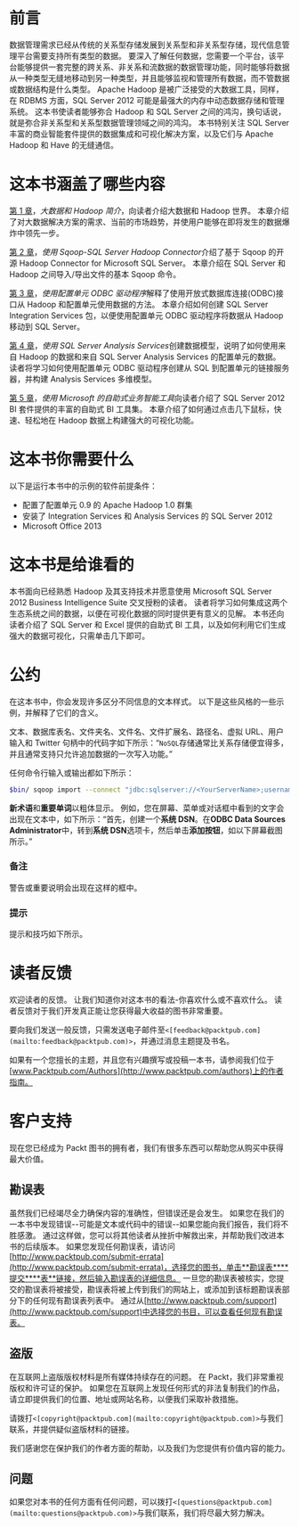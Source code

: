 # 前言

数据管理需求已经从传统的关系型存储发展到关系型和非关系型存储，现代信息管理平台需要支持所有类型的数据。 要深入了解任何数据，您需要一个平台，该平台能够提供一套完整的跨关系、非关系和流数据的数据管理功能，同时能够将数据从一种类型无缝地移动到另一种类型，并且能够监视和管理所有数据，而不管数据或数据结构是什么类型。 Apache Hadoop 是被广泛接受的大数据工具，同样，在 RDBMS 方面，SQL Server 2012 可能是最强大的内存中动态数据存储和管理系统。 这本书使读者能够弥合 Hadoop 和 SQL Server 之间的鸿沟，换句话说，就是弥合非关系型和关系型数据管理领域之间的鸿沟。 本书特别关注 SQL Server 丰富的商业智能套件提供的数据集成和可视化解决方案，以及它们与 Apache Hadoop 和 Have 的无缝通信。

# 这本书涵盖了哪些内容

[第 1 章](1.html "Chapter 1. Introduction to Big Data and Hadoop")，*大数据和 Hadoop 简介*，向读者介绍大数据和 Hadoop 世界。 本章介绍了对大数据解决方案的需求、当前的市场趋势，并使用户能够在即将发生的数据爆炸中领先一步。

[第 2 章](2.html "Chapter 2. Using Sqoop – The SQL Server Hadoop Connector")，*使用 Sqoop-SQL Server Hadoop Connector*介绍了基于 Sqoop 的开源 Hadoop Connector for Microsoft SQL Server。 本章介绍在 SQL Server 和 Hadoop 之间导入/导出文件的基本 Sqoop 命令。

[第 3 章](3.html "Chapter 3. Using the Hive ODBC Driver")，*使用配置单元 ODBC 驱动程序*解释了使用开放式数据库连接(ODBC)接口从 Hadoop 和配置单元使用数据的方法。 本章介绍如何创建 SQL Server Integration Services 包，以便使用配置单元 ODBC 驱动程序将数据从 Hadoop 移动到 SQL Server。

[第 4 章](4.html "Chapter 4. Creating a Data Model with SQL Server Analysis Services")，*使用 SQL Server Analysis Services*创建数据模型，说明了如何使用来自 Hadoop 的数据和来自 SQL Server Analysis Services 的配置单元的数据。 读者将学习如何使用配置单元 ODBC 驱动程序创建从 SQL 到配置单元的链接服务器，并构建 Analysis Services 多维模型。

[第 5 章](5.html "Chapter 5. Using Microsoft's Self-Service Business Intelligence Tools")，*使用 Microsoft 的自助式业务智能工具*向读者介绍了 SQL Server 2012 BI 套件提供的丰富的自助式 BI 工具集。 本章介绍了如何通过点击几下鼠标，快速、轻松地在 Hadoop 数据上构建强大的可视化功能。

# 这本书你需要什么

以下是运行本书中的示例的软件前提条件：

*   配置了配置单元 0.9 的 Apache Hadoop 1.0 群集
*   安装了 Integration Services 和 Analysis Services 的 SQL Server 2012
*   Microsoft Office 2013

# 这本书是给谁看的

本书面向已经熟悉 Hadoop 及其支持技术并愿意使用 Microsoft SQL Server 2012 Business Intelligence Suite 交叉授粉的读者。 读者将学习如何集成这两个生态系统之间的数据，以便在可视化数据的同时提供更有意义的见解。 本书还向读者介绍了 SQL Server 和 Excel 提供的自助式 BI 工具，以及如何利用它们生成强大的数据可视化，只需单击几下即可。

# 公约

在这本书中，你会发现许多区分不同信息的文本样式。 以下是这些风格的一些示例，并解释了它们的含义。

文本、数据库表名、文件夹名、文件名、文件扩展名、路径名、虚拟 URL、用户输入和 Twitter 句柄中的代码字如下所示：“`NoSQL`存储通常比关系存储便宜得多，并且通常支持只允许追加数据的一次写入功能。”

任何命令行输入或输出都如下所示：

```sh
$bin/ sqoop import --connect "jdbc:sqlserver://<YourServerName>;username=<user>;password=<pwd>;database=Adventureworks2012" --table ErrorLog --target-dir /data/ErrorLogs –-as-textfile
```

**新术语**和**重要单词**以粗体显示。 例如，您在屏幕、菜单或对话框中看到的文字会出现在文本中，如下所示：“首先，创建一个**系统 DSN**。在**ODBC Data Sources Administrator**中，转到**系统 DSN**选项卡，然后单击**添加按钮**，如以下屏幕截图所示。”

### 备注

警告或重要说明会出现在这样的框中。

### 提示

提示和技巧如下所示。

# 读者反馈

欢迎读者的反馈。 让我们知道你对这本书的看法-你喜欢什么或不喜欢什么。 读者反馈对于我们开发真正能让您获得最大收益的图书非常重要。

要向我们发送一般反馈，只需发送电子邮件至`<[feedback@packtpub.com](mailto:feedback@packtpub.com)>`，并通过消息主题提及书名。

如果有一个您擅长的主题，并且您有兴趣撰写或投稿一本书，请参阅我们位于[www.Packtpub.com/Authors](http://www.packtpub.com/authors)上的作者指南。

# 客户支持

现在您已经成为 Packt 图书的拥有者，我们有很多东西可以帮助您从购买中获得最大价值。

## 勘误表

虽然我们已经竭尽全力确保内容的准确性，但错误还是会发生。 如果您在我们的一本书中发现错误--可能是文本或代码中的错误--如果您能向我们报告，我们将不胜感激。 通过这样做，您可以将其他读者从挫折中解救出来，并帮助我们改进本书的后续版本。 如果您发现任何勘误表，请访问[http://www.packtpub.com/submit-errata](http://www.packtpub.com/submit-errata)，选择您的图书，单击**勘误表****提交****表**链接，然后输入勘误表的详细信息。 一旦您的勘误表被核实，您提交的勘误表将被接受，勘误表将被上传到我们的网站上，或添加到该标题勘误表部分下的任何现有勘误表列表中。 通过从[http://www.packtpub.com/support](http://www.packtpub.com/support)中选择您的书目，可以查看任何现有勘误表。

## 盗版

在互联网上盗版版权材料是所有媒体持续存在的问题。 在 Packt，我们非常重视版权和许可证的保护。 如果您在互联网上发现任何形式的非法复制我们的作品，请立即提供我们的位置、地址或网站名称，以便我们采取补救措施。

请拨打`<[copyright@packtpub.com](mailto:copyright@packtpub.com)>`与我们联系，并提供疑似盗版材料的链接。

我们感谢您在保护我们的作者方面的帮助，以及我们为您提供有价值内容的能力。

## 问题

如果您对本书的任何方面有任何问题，可以拨打`<[questions@packtpub.com](mailto:questions@packtpub.com)>`与我们联系，我们将尽最大努力解决。